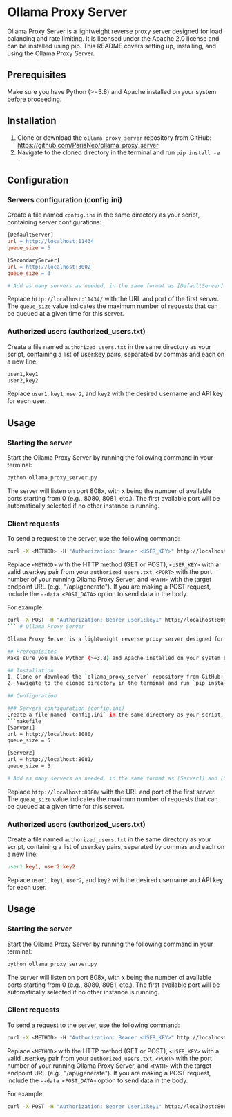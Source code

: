 # Ollama Proxy Server

Ollama Proxy Server is a lightweight reverse proxy server designed for load balancing and rate limiting. It is licensed under the Apache 2.0 license and can be installed using pip. This README covers setting up, installing, and using the Ollama Proxy Server.

## Prerequisites
Make sure you have Python (>=3.8) and Apache installed on your system before proceeding.

## Installation
1. Clone or download the `ollama_proxy_server` repository from GitHub: https://github.com/ParisNeo/ollama_proxy_server
2. Navigate to the cloned directory in the terminal and run `pip install -e .`

## Configuration

### Servers configuration (config.ini)
Create a file named `config.ini` in the same directory as your script, containing server configurations:
```makefile
[DefaultServer]
url = http://localhost:11434
queue_size = 5

[SecondaryServer]
url = http://localhost:3002
queue_size = 3

# Add as many servers as needed, in the same format as [DefaultServer] and [SecondaryServer].
```
Replace `http://localhost:11434/` with the URL and port of the first server. The `queue_size` value indicates the maximum number of requests that can be queued at a given time for this server.

### Authorized users (authorized_users.txt)
Create a file named `authorized_users.txt` in the same directory as your script, containing a list of user:key pairs, separated by commas and each on a new line:
```makefile
user1,key1
user2,key2
```
Replace `user1`, `key1`, `user2`, and `key2` with the desired username and API key for each user.

## Usage
### Starting the server
Start the Ollama Proxy Server by running the following command in your terminal:
```bash
python ollama_proxy_server.py
```
The server will listen on port 808x, with x being the number of available ports starting from 0 (e.g., 8080, 8081, etc.). The first available port will be automatically selected if no other instance is running.

### Client requests
To send a request to the server, use the following command:
```bash
curl -X <METHOD> -H "Authorization: Bearer <USER_KEY>" http://localhost:<PORT>/<PATH> [--data <POST_DATA>]
```
Replace `<METHOD>` with the HTTP method (GET or POST), `<USER_KEY>` with a valid user:key pair from your `authorized_users.txt`, `<PORT>` with the port number of your running Ollama Proxy Server, and `<PATH>` with the target endpoint URL (e.g., "/api/generate"). If you are making a POST request, include the `--data <POST_DATA>` option to send data in the body.

For example:
```bash
curl -X POST -H "Authorization: Bearer user1:key1" http://localhost:8080/api/generate --data '{"data": "Hello, World!"}'
``` # Ollama Proxy Server

Ollama Proxy Server is a lightweight reverse proxy server designed for load balancing and rate limiting. It is licensed under the Apache 2.0 license and can be installed using pip. This README covers setting up, installing, and using the Ollama Proxy Server.

## Prerequisites
Make sure you have Python (>=3.8) and Apache installed on your system before proceeding.

## Installation
1. Clone or download the `ollama_proxy_server` repository from GitHub: https://github.com/ParisNeo/ollama_proxy_server
2. Navigate to the cloned directory in the terminal and run `pip install -e .`

## Configuration

### Servers configuration (config.ini)
Create a file named `config.ini` in the same directory as your script, containing server configurations:
```makefile
[Server1]
url = http://localhost:8080/
queue_size = 5

[Server2]
url = http://localhost:8081/
queue_size = 3

# Add as many servers as needed, in the same format as [Server1] and [Server2].
```
Replace `http://localhost:8080/` with the URL and port of the first server. The `queue_size` value indicates the maximum number of requests that can be queued at a given time for this server.

### Authorized users (authorized_users.txt)
Create a file named `authorized_users.txt` in the same directory as your script, containing a list of user:key pairs, separated by commas and each on a new line:
```makefile
user1:key1, user2:key2
```
Replace `user1`, `key1`, `user2`, and `key2` with the desired username and API key for each user.

## Usage
### Starting the server
Start the Ollama Proxy Server by running the following command in your terminal:
```bash
python ollama_proxy_server.py
```
The server will listen on port 808x, with x being the number of available ports starting from 0 (e.g., 8080, 8081, etc.). The first available port will be automatically selected if no other instance is running.

### Client requests
To send a request to the server, use the following command:
```bash
curl -X <METHOD> -H "Authorization: Bearer <USER_KEY>" http://localhost:<PORT>/<PATH> [--data <POST_DATA>]
```
Replace `<METHOD>` with the HTTP method (GET or POST), `<USER_KEY>` with a valid user:key pair from your `authorized_users.txt`, `<PORT>` with the port number of your running Ollama Proxy Server, and `<PATH>` with the target endpoint URL (e.g., "/api/generate"). If you are making a POST request, include the `--data <POST_DATA>` option to send data in the body.

For example:
```bash
curl -X POST -H "Authorization: Bearer user1:key1" http://localhost:8080/api/generate --data '{"data": "Hello, World!"}'
```